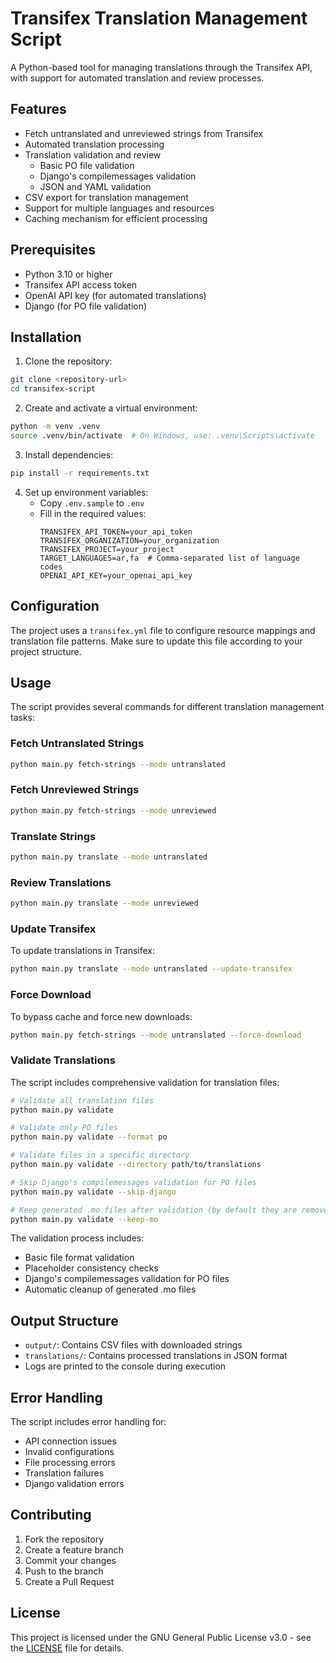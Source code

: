 # Transifex Translation Management Script

A Python-based tool for managing translations through the Transifex API, with support for automated translation and review processes.

## Features

- Fetch untranslated and unreviewed strings from Transifex
- Automated translation processing
- Translation validation and review
  - Basic PO file validation
  - Django's compilemessages validation
  - JSON and YAML validation
- CSV export for translation management
- Support for multiple languages and resources
- Caching mechanism for efficient processing

## Prerequisites

- Python 3.10 or higher
- Transifex API access token
- OpenAI API key (for automated translations)
- Django (for PO file validation)

## Installation

1. Clone the repository:
```bash
git clone <repository-url>
cd transifex-script
```

2. Create and activate a virtual environment:
```bash
python -m venv .venv
source .venv/bin/activate  # On Windows, use: .venv\Scripts\activate
```

3. Install dependencies:
```bash
pip install -r requirements.txt
```

4. Set up environment variables:
   - Copy `.env.sample` to `.env`
   - Fill in the required values:
     ```
     TRANSIFEX_API_TOKEN=your_api_token
     TRANSIFEX_ORGANIZATION=your_organization
     TRANSIFEX_PROJECT=your_project
     TARGET_LANGUAGES=ar,fa  # Comma-separated list of language codes
     OPENAI_API_KEY=your_openai_api_key
     ```

## Configuration

The project uses a `transifex.yml` file to configure resource mappings and translation file patterns. Make sure to update this file according to your project structure.

## Usage

The script provides several commands for different translation management tasks:

### Fetch Untranslated Strings
```bash
python main.py fetch-strings --mode untranslated
```

### Fetch Unreviewed Strings
```bash
python main.py fetch-strings --mode unreviewed
```

### Translate Strings
```bash
python main.py translate --mode untranslated
```

### Review Translations
```bash
python main.py translate --mode unreviewed
```

### Update Transifex
To update translations in Transifex:
```bash
python main.py translate --mode untranslated --update-transifex
```

### Force Download
To bypass cache and force new downloads:
```bash
python main.py fetch-strings --mode untranslated --force-download
```

### Validate Translations
The script includes comprehensive validation for translation files:

```bash
# Validate all translation files
python main.py validate

# Validate only PO files
python main.py validate --format po

# Validate files in a specific directory
python main.py validate --directory path/to/translations

# Skip Django's compilemessages validation for PO files
python main.py validate --skip-django

# Keep generated .mo files after validation (by default they are removed)
python main.py validate --keep-mo
```

The validation process includes:
- Basic file format validation
- Placeholder consistency checks
- Django's compilemessages validation for PO files
- Automatic cleanup of generated .mo files

## Output Structure

- `output/`: Contains CSV files with downloaded strings
- `translations/`: Contains processed translations in JSON format
- Logs are printed to the console during execution

## Error Handling

The script includes error handling for:
- API connection issues
- Invalid configurations
- File processing errors
- Translation failures
- Django validation errors

## Contributing

1. Fork the repository
2. Create a feature branch
3. Commit your changes
4. Push to the branch
5. Create a Pull Request

## License

This project is licensed under the GNU General Public License v3.0 - see the [LICENSE](LICENSE) file for details.
